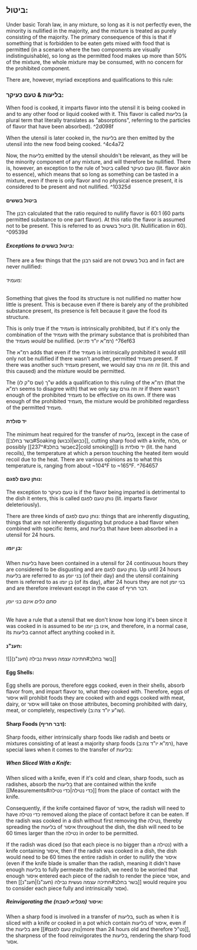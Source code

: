 ## ביטול:
Under basic Torah law, in any mixture, so long as it is not perfectly even, the minority is nullified in the majority, and the mixture is treated as purely consisting of the majority. The primary consequence of this is that if something that is forbidden to be eaten gets mixed with food that is permitted (in a scenario where the two components are visually indistinguishable), so long as the permitted food makes up more than 50% of the mixture, the whole mixture may be consumed, with no concern for the prohibited component.

There are, however, myriad exceptions and qualifications to this rule:

### בליעות & טעם כעיקר:
When food is cooked, it imparts flavor into the utensil it is being cooked in and to any other food or liquid cooked with it. This flavor is called בליעות (a plural term that literally translates as "absorptions", referring to the particles of flavor that have been absorbed). ^2d098f

When the utensil is later cooked in, the בליעות are then emitted by the utensil into the new food being cooked.   ^4c4a72

Now, the בליעות emitted by the utensil shouldn't be relevant, as they will be the minority component of any mixture, and will therefore be nullified. There is, however, an exception to the rule of ביטול called טעם כעיקר (lit. flavor akin to essence), which means that so long as something can be tasted in a mixture, even if there is only flavor and no physical essence present, it is considered to be present and not nullified.  ^10325d


#### ביטול בששים
The רבנן calculated that the ratio required to nullify flavor is 60:1 (60 parts permitted substance to one part flavor). At this ratio the flavor is assumed not to be present. This is referred to as ביטול בששים (lit. Nullification in 60). ^09539d

##### Exceptions to ביטול בששים:

There are a few things that the רבנן said are not בטל בששים and in fact are never nullified:

###### מעמיד: 
Something that gives the food its structure is not nullified no matter how little is present. This is because even if there is barely any of the prohibited substance present, its presence is felt because it gave the food its structure.

This is only true if the מעמיד is intrinsically prohibited, but if it's only the combination of the מעמיד with the primary substance that is prohibited than the מעמיד *would* be nullified. (רמ"א יו"ד פז:יא) ^76ef63

The רמ"א adds that even if the מעמיד is intrinsically prohibited it would still only not be nullified if there wasn't another, permitted מעמיד present. If there was another such מעמיד present, we would say זה וזה גורם (lit. this and this caused) and the mixture would be permitted.

The ש"ך (שם ס"ק לו) adds a qualification to this ruling of the רמ"א (that the רמ"א seems to disagree with) that we only say זה וזה גורם if there wasn't enough of the prohibited מעמיד to be effective on its own. If there was enough of the prohibited מעמיד, the mixture would be prohibited regardless of the permitted מעמיד.


#### יד סולדת
The minimum heat required for the transfer of בליעות, (except in the case of [[בשר בחלב#Soaking (כבוש)|כבוש]], cutting sharp food with a knife, מלוח, or possibly [[בשר בחלב#^237ec2|cold smoking]]) is יד סולדת (lit. the hand recoils), the temperature at which a person touching the heated item would recoil due to the heat. There are various opinions as to what this temperature is, ranging from about ~104°F to ~165°F. ^764657
#### נותן טעם לפגם:
The exception to טעם כעיקר is if the flavor being imparted is detrimental to the dish it enters, this is called נותן טעם לפגם (lit. imparts flavor deleteriously).

There are three kinds of נותן טעם לפגם: things that are inherently disgusting, things that are not inherently disgusting but produce a bad flavor when combined with specific items, and בליעות that have been absorbed in a utensil for 24 hours.
##### בן יומו:
When בליעות have been contained in a utensil for 24 continuous hours they are considered to be disgusting and are נותן טעם לפגם. Up until 24 hours בליעות are referred to as  בני יומן (of their day) and the utensil containing them is referred to as בן יומו (of its day), after 24 hours they are not בני יומן and are therefore irrelevant except in the case of דבר חריף.

###### סתם כלים אינם בני יומן
We have a rule that a utensil that we don't know how long it's been since it was cooked in is assumed to be אינו בן יומו, and therefore, in a normal case, its בליעות cannot affect anything cooked in it.
#### חענ"נ:
![[בשר בחלב#חתיכה עצמה נעשית נבילה (חענ"נ)]]
#### Egg Shells:
Egg shells are porous, therefore eggs cooked, even in their shells, absorb flavor from, and impart flavor to, what they cooked with. Therefore, eggs of איסור will prohibit foods they are cooked with and eggs cooked with meat, dairy, or איסור will take on those attributes, becoming prohibited with dairy, meat, or completely, respectively (שו"ע יו"ד צה:ב).

#### Sharp Foods (דבר חריף):
Sharp foods, either intrinsically sharp foods like radish and beets or mixtures consisting of at least a majority sharp foods (רמ"א יו"ד צה:ב), have special laws when it comes to the transfer of בליעות:
##### When Sliced With a Knife:
When sliced with a knife, even if it's cold and clean, sharp foods, such as radishes, absorb the בליעות that are contained within the knife [[Measurements#כדי נטילה|כדי נטילה]] from the place of contact with the knife.

Consequently, if the knife contained flavor of איסור, the radish will need to have כדי נטילה removed along the place of contact before it can be eaten. If the radish was cooked in a dish without first removing the נטילה, thereby spreading the בליעות of איסור throughout the dish, the dish will need to be 60 times larger than the נטילה in order to be permitted.

If the radish was diced (so that each piece is no bigger than a נטילה) with a knife containing איסור, then if the radish was cooked in a dish, the dish would need to be 60 times the entire radish in order to nullify the איסור (even if the knife blade is smaller than the radish, meaning it didn't have enough בליעות to fully permeate the radish, we need to be worried that enough איסור entered each piece of the radish to render the piece אסור, and then [[בשר בחלב#חתיכה עצמה נעשית נבילה (חענ"נ)|חענ"נ]] would require you to consider each piece fully and intrinsically אסור).

##### Reinvigorating the איסור (מכליא לשבח):
When a sharp food is involved in a transfer of בליעות, such as when it is sliced with a knife or cooked in a pot which contain בליעות of איסור, even if the בליעות are [[#נותן טעם לפגם|more than 24 hours old and therefore נט"ל]], the sharpness of the food reinvigorates the בליעות, rendering the sharp food אסור.
